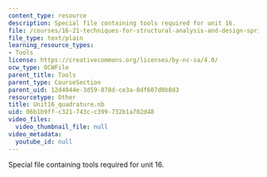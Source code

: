 ```yaml
---
content_type: resource
description: Special file containing tools required for unit 16.
file: /courses/16-21-techniques-for-structural-analysis-and-design-spring-2005/06b1b9ffc321743cc399732b1a702d48_Unit16_quadrature.nb
file_type: text/plain
learning_resource_types:
- Tools
license: https://creativecommons.org/licenses/by-nc-sa/4.0/
ocw_type: OCWFile
parent_title: Tools
parent_type: CourseSection
parent_uid: 12d4044e-3d59-878d-ce3a-8df607d0b8d3
resourcetype: Other
title: Unit16_quadrature.nb
uid: 06b1b9ff-c321-743c-c399-732b1a702d48
video_files:
  video_thumbnail_file: null
video_metadata:
  youtube_id: null
---
```

Special file containing tools required for unit 16.